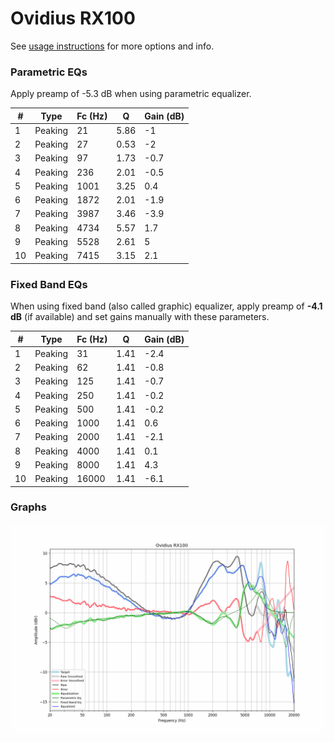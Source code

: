# Ovidius RX100
See [usage instructions](https://github.com/jaakkopasanen/AutoEq#usage) for more options and info.

### Parametric EQs
Apply preamp of -5.3 dB when using parametric equalizer.

|   # | Type    |   Fc (Hz) |    Q |   Gain (dB) |
|-----|---------|-----------|------|-------------|
|   1 | Peaking |        21 | 5.86 |        -1   |
|   2 | Peaking |        27 | 0.53 |        -2   |
|   3 | Peaking |        97 | 1.73 |        -0.7 |
|   4 | Peaking |       236 | 2.01 |        -0.5 |
|   5 | Peaking |      1001 | 3.25 |         0.4 |
|   6 | Peaking |      1872 | 2.01 |        -1.9 |
|   7 | Peaking |      3987 | 3.46 |        -3.9 |
|   8 | Peaking |      4734 | 5.57 |         1.7 |
|   9 | Peaking |      5528 | 2.61 |         5   |
|  10 | Peaking |      7415 | 3.15 |         2.1 |

### Fixed Band EQs
When using fixed band (also called graphic) equalizer, apply preamp of **-4.1 dB** (if available) and set gains manually with these parameters.

|   # | Type    |   Fc (Hz) |    Q |   Gain (dB) |
|-----|---------|-----------|------|-------------|
|   1 | Peaking |        31 | 1.41 |        -2.4 |
|   2 | Peaking |        62 | 1.41 |        -0.8 |
|   3 | Peaking |       125 | 1.41 |        -0.7 |
|   4 | Peaking |       250 | 1.41 |        -0.2 |
|   5 | Peaking |       500 | 1.41 |        -0.2 |
|   6 | Peaking |      1000 | 1.41 |         0.6 |
|   7 | Peaking |      2000 | 1.41 |        -2.1 |
|   8 | Peaking |      4000 | 1.41 |         0.1 |
|   9 | Peaking |      8000 | 1.41 |         4.3 |
|  10 | Peaking |     16000 | 1.41 |        -6.1 |

### Graphs
![](./Ovidius%20RX100.png)
